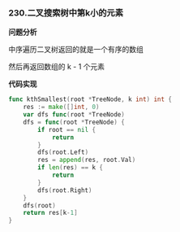 ### 230.二叉搜索树中第k小的元素

**问题分析**

中序遍历二叉树返回的就是一个有序的数组

然后再返回数组的 k - 1 个元素

**代码实现**

```go
func kthSmallest(root *TreeNode, k int) int {
	res := make([]int, 0)
	var dfs func(root *TreeNode)
	dfs = func(root *TreeNode) {
		if root == nil {
			return
		}
		dfs(root.Left)
		res = append(res, root.Val)
		if len(res) == k {
			return
		}
		dfs(root.Right)
	}
	dfs(root)
	return res[k-1]
}
```



